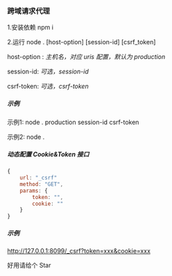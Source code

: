 ### 跨域请求代理

1.安装依赖 npm i

2.运行 node . [host-option] [session-id] [csrf_token]

host-option : *主机名，对应 uris 配置，默认为 production*

session-id: *可选，session-id*

csrf-token: *可选，csrf-token*

##### 示例

示例1: node .  production session-id csrf-token

示例2: node .

##### 动态配置 Cookie&Token 接口

```javascript
{
    url: "_csrf"
    method: "GET",
    params: {
        token: "",
        cookie: ""
    }
}
```
##### 示例
http://127.0.0.1:8099/_csrf?token=xxx&cookie=xxx

好用请给个 Star


